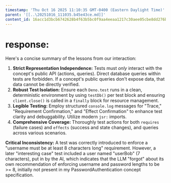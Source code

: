```yaml
---
timestamp: 'Thu Oct 16 2025 11:10:35 GMT-0400 (Eastern Daylight Time)'
parent: '[[..\20251016_111035.b45e43ce.md]]'
content_id: 16acc1d3bcb6742628b4f63b5bc0f9aa4eeaa1217c30aee05cbe8dd276b1806b
---
```


# response:

Here's a concise summary of the lessons from our interaction:

1. **Strict Representation Independence:** Tests must *only* interact with the concept's public API (actions, queries). Direct database queries within tests are forbidden. If a concept's public queries don't expose data, that data cannot be directly verified.
2. **Robust Test Isolation:** Ensure each `Deno.test` runs in a clean, deterministic environment by using `testDb()` per test block and ensuring `client.close()` is called in a `finally` block for resource management.
3. **Legible Testing:** Employ structured `console.log` messages for "Trace," "Requirement Confirmation," and "Effect Confirmation" to enhance test clarity and debuggability. Utilize modern `jsr:` imports.
4. **Comprehensive Coverage:** Thoroughly test actions for both `requires` (failure cases) and `effects` (success and state changes), and queries across various scenarios.

**Critical Inconsistency:** A test was correctly introduced to enforce a "username must be at least 8 characters long" requirement. However, a later "interesting case" test included a user named "userBob" (7 characters), put in by the AI, which indicates that the LLM "forgot" about its own recommendation of enforcing username and password lengths to be >= 8, initially not present in my PasswordAuthentication concept specification.
